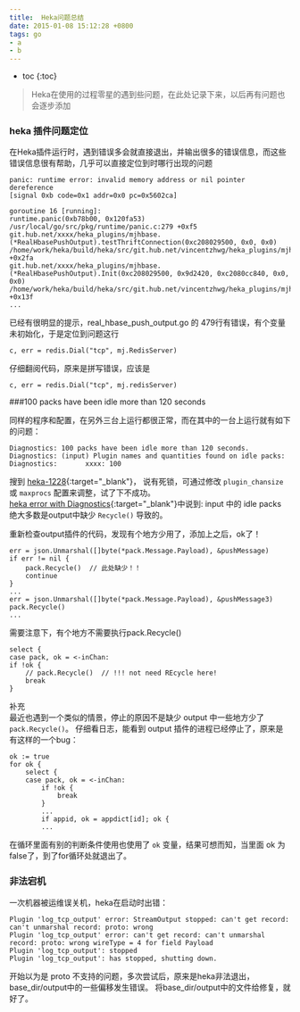 ```yaml
---
title:  Heka问题总结
date: 2015-01-08 15:12:28 +0800
tags: go
- a
- b
---
```


* toc 
{:toc}

> Heka在使用的过程零星的遇到些问题，在此处记录下来，以后再有问题也会逐步添加

### heka 插件问题定位

在Heka插件运行时，遇到错误多会就直接退出，并输出很多的错误信息，而这些错误信息很有帮助，几乎可以直接定位到时哪行出现的问题

    panic: runtime error: invalid memory address or nil pointer dereference
    [signal 0xb code=0x1 addr=0x0 pc=0x5602ca]

    goroutine 16 [running]:
    runtime.panic(0xb78b00, 0x120fa53)
    /usr/local/go/src/pkg/runtime/panic.c:279 +0xf5
    git.hub.net/xxxx/heka_plugins/mjhbase.(*RealHbasePushOutput).testThriftConnection(0xc208029500, 0x0, 0x0)
    /home/work/heka/build/heka/src/git.hub.net/vincentzhwg/heka_plugins/mjhbase/real_hbase_push_output.go:479 +0x2fa
    git.hub.net/xxxx/heka_plugins/mjhbase.(*RealHbasePushOutput).Init(0xc208029500, 0x9d2420, 0xc2080cc840, 0x0, 0x0)
    /home/work/heka/build/heka/src/git.hub.net/vincentzhwg/heka_plugins/mjhbase/real_hbase_push_output.go:509 +0x13f
    ...

已经有很明显的提示，real_hbase_push_output.go 的 479行有错误，有个变量未初始化，于是定位到问题这行

    c, err = redis.Dial("tcp", mj.RedisServer)
            
仔细翻阅代码，原来是拼写错误，应该是

    c, err = redis.Dial("tcp", mj.redisServer)      
    


###100 packs have been idle more than 120 seconds

同样的程序和配置，在另外三台上运行都很正常，而在其中的一台上运行就有如下的问题：

    Diagnostics: 100 packs have been idle more than 120 seconds.
    Diagnostics: (input) Plugin names and quantities found on idle packs:
    Diagnostics:       xxxx: 100
    
搜到 [heka-1228](https://github.com/mozilla-services/heka/issues/1228){:target="_blank"}，
说有死锁，可通过修改 `plugin_chansize` 或  `maxprocs` 配置来调整，试了下不成功。  
[heka error with Diagnostics](https://mail.mozilla.org/pipermail/heka/2014-January/000058.html){:target="_blank"}中说到:
input 中的 idle packs 绝大多数是output中缺少 `Recycle()` 导致的。

重新检查output插件的代码，发现有个地方少用了，添加上之后，ok了！

    err = json.Unmarshal([]byte(*pack.Message.Payload), &pushMessage)
    if err != nil {
        pack.Recycle()  // 此处缺少！！
        continue
    }  
    ...
    err = json.Unmarshal([]byte(*pack.Message.Payload), &pushMessage3)
    pack.Recycle()
    ...

需要注意下，有个地方不需要执行pack.Recycle()

    select {
    case pack, ok = <-inChan:
    if !ok {
        // pack.Recycle()  // !!! not need REcycle here!
        break
    }   


补充  
最近也遇到一个类似的情景，停止的原因不是缺少 output 中一些地方少了 `pack.Recycle()`。
仔细看日志，能看到 output 插件的进程已经停止了，原来是有这样的一个bug：
    
    ok := true
    for ok {
        select {
        case pack, ok = <-inChan:
            if !ok {
                break
            }   
            ...
            if appid, ok = appdict[id]; ok {
            ...

在循环里面有别的判断条件使用也使用了 `ok` 变量，结果可想而知，当里面 ok 为false了，到了for循环处就退出了。   


### 非法宕机

一次机器被运维误关机，heka在启动时出错：

    Plugin 'log_tcp_output' error: StreamOutput stopped: can't get record: can't unmarshal record: proto: wrong 
    Plugin 'log_tcp_output' error: can't get record: can't unmarshal record: proto: wrong wireType = 4 for field Payload
    Plugin 'log_tcp_output': stopped
    Plugin 'log_tcp_output': has stopped, shutting down.

开始以为是 proto 不支持的问题，多次尝试后，原来是heka非法退出，base_dir/output中的一些偏移发生错误。
将base_dir/output中的文件给修复，就好了。
 
